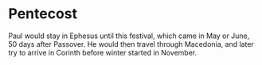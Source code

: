 # Pentecost

Paul would stay in Ephesus until this festival, which came in May or June, 50 days after Passover. He would then travel through Macedonia, and later try to arrive in Corinth before winter started in November.

